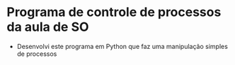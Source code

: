 # Programa de controle de processos da aula de SO

- Desenvolvi este programa em Python que faz uma manipulação simples de processos
